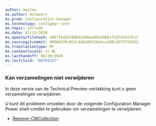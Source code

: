 ```yaml
---
author: mestew
ms.author: mstewart
ms.prod: configuration-manager
ms.technology: configmgr-core
ms.topic: include
ms.date: 02/13/2020
ms.openlocfilehash: d887f842b789b41260a49b149b61f28741937613
ms.sourcegitcommit: 99084d70c032c4db109328a4ca100cd3f5759433
ms.translationtype: MT
ms.contentlocale: nl-NL
ms.lasthandoff: 08/20/2020
ms.locfileid: "88703247"
---
```

### <a name="cant-delete-collections"></a><a name="ki_coll"></a> Kan verzamelingen niet verwijderen

<!--6245446-->
In deze versie van de Technical Preview-vertakking kunt u geen verzamelingen verwijderen.

U kunt dit probleem omzeilen door de volgende Configuration Manager Power shell-cmdlet te gebruiken om verzamelingen te verwijderen:

- [Remove-CMCollection](/powershell/module/configurationmanager/remove-cmcollection?view=sccm-ps)